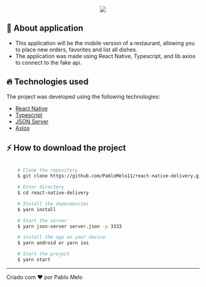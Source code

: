 <p align="center">
<img src="https://ik.imagekit.io/rmpz8b4ytr/logo_gostack_xOQ3emgGa.png"/>
</p>

## 🚀 About application

- This application will be the mobile version of a restaurant, allowing you to place new orders, favorites and list all dishes.
- The application was made using React Native, Typescript, and lib axios to connect to the fake api.

## 🔥️ Technologies used

The project was developed using the following technologies:

- [React Native](https://github.com/facebook/react-native)
- [Typescript](https://www.typescriptlang.org/)
- [JSON Server](https://github.com/typicode/json-server)
- [Axios](https://github.com/axios/axios)

## ⚡️ How to download the project

```bash

    # Clone the repository
    $ git clone https://github.com/PabloMelo11/react-native-delivery.git

    # Enter directory
    $ cd react-native-delivery

    # Install the dependencies
    $ yarn install

    # Start the server
    $ yarn json-server server.json -p 3333

    # install the app on your device
    $ yarn android or yarn ios

    # Start the project
    $ yarn start
```

---

Criado com ❤️ por Pablo Melo
